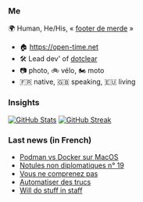 ### Me

🌍 Human, He/His, « [footer de merde](https://open-time.net/post/2013/07/17/La-veritable-histoire-du-Footer-de-merde-) » 
* 🏠 https://open-time.net 
* 🛠️ Lead dev' of [dotclear](https://git.dotclear.org/dev/dotclear)
* 📷 photo, 🚲 vélo, 🏍️ moto 
* 🇫🇷 native, 🇬🇧 speaking, 🇪🇺 living

### Insights

[![GitHub Stats](https://github-readme-stats.vercel.app/api?username=franck-paul)](https://github.com/franck-paul)
[![GitHub Streak](https://github-readme-streak-stats.herokuapp.com?user=franck-paul)](https://git.io/streak-stats)

### Last news (in French)

<!-- BLOG-POST-LIST:START -->
- [Podman vs Docker sur MacOS](https://open-time.net/post/2023/02/10/Podman-vs-Docker-sur-MacOS)
- [Notules non diplomatiques n° 19](https://open-time.net/post/2023/02/09/Notules-non-diplomatiques-n-19)
- [Vous ne comprenez pas](https://open-time.net/post/2023/02/08/Vous-ne-comprenez-pas)
- [Automatiser des trucs](https://open-time.net/post/2023/02/07/Automatiser-des-trucs)
- [Will do stuff in staff](https://open-time.net/post/2023/02/06/Will-do-stuff-in-staff)
<!-- BLOG-POST-LIST:END -->
